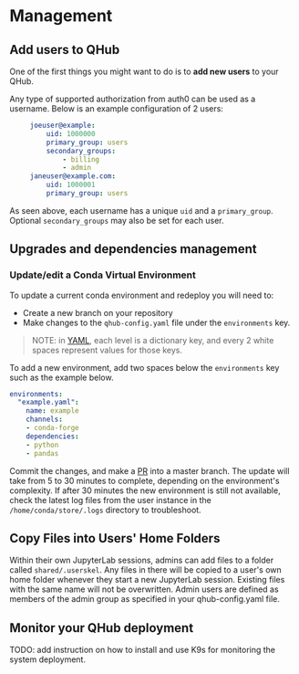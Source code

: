# Management

## Add users to QHub

One of the first things you might want to do is to **add new users**
to your QHub.

Any type of supported authorization from auth0 can be used as a
username. Below is an example configuration of 2 users:

```yaml
     joeuser@example:
         uid: 1000000
         primary_group: users
         secondary_groups:
             - billing
             - admin
     janeuser@example.com:
         uid: 1000001
         primary_group: users
```

As seen above, each username has a unique `uid` and a `primary_group`.
Optional `secondary_groups` may also be set for each user.

## Upgrades and dependencies management

### Update/edit a Conda Virtual Environment

To update a current conda environment and redeploy you will need to:
* Create a new branch on your repository
* Make changes to the `qhub-config.yaml` file under the `environments` key.
> NOTE: in [YAML](https://yaml.org/spec/1.2/spec.html#mapping//),
  each level is a dictionary key, and every 2 white spaces represent values for those keys.
  
To add a new environment, add two spaces below the `environments` key such as the example below.
```yaml
environments:
  "example.yaml":
    name: example
    channels:
    - conda-forge
    dependencies:
    - python
    - pandas
```

Commit the changes, and make a
[PR](https://docs.github.com/en/github/collaborating-with-issues-and-pull-requests/creating-a-pull-request)
into a master branch. The update will take from 5 to 30 minutes to
complete, depending on the environment's complexity.  If after 30
minutes the new environment is still not available, check the latest
log files from the user instance in the `/home/conda/store/.logs`
directory to troubleshoot.

## Copy Files into Users' Home Folders

Within their own JupyterLab sessions, admins can add files to a folder
called `shared/.userskel`. Any files in there will be copied to a
user's own home folder whenever they start a new JupyterLab
session. Existing files with the same name will not be
overwritten. Admin users are defined as members of the admin group as
specified in your qhub-config.yaml file.

## Monitor your QHub deployment

TODO: add instruction on how to install and use K9s for monitoring the
system deployment.
